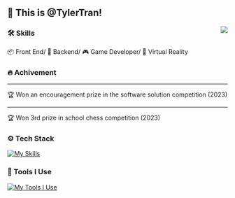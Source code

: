 ## 👋 This is @TylerTran!
<img align="right" src="https://images-wixmp-ed30a86b8c4ca887773594c2.wixmp.com/f/c83c004e-1370-4756-88e5-4071de797088/dfwtrdo-80c5b3ae-615f-4074-9f0e-c772659e4e79.gif?token=eyJ0eXAiOiJKV1QiLCJhbGciOiJIUzI1NiJ9.eyJzdWIiOiJ1cm46YXBwOjdlMGQxODg5ODIyNjQzNzNhNWYwZDQxNWVhMGQyNmUwIiwiaXNzIjoidXJuOmFwcDo3ZTBkMTg4OTgyMjY0MzczYTVmMGQ0MTVlYTBkMjZlMCIsIm9iaiI6W1t7InBhdGgiOiJcL2ZcL2M4M2MwMDRlLTEzNzAtNDc1Ni04OGU1LTQwNzFkZTc5NzA4OFwvZGZ3dHJkby04MGM1YjNhZS02MTVmLTQwNzQtOWYwZS1jNzcyNjU5ZTRlNzkuZ2lmIn1dXSwiYXVkIjpbInVybjpzZXJ2aWNlOmZpbGUuZG93bmxvYWQiXX0.3iKkKrjeG6eQFUmlq4I48HZ51hGyHGd_qHBelGyZuRo" />

### 🛠️ Skills
📦 Front End/ 🥗 Backend/ 🎮 Game Developer/ 🍨 Virtual Reality

### 🔥 Achivement
<hr>
🏆 Won an encouragement prize in the software solution competition (2023)
<hr>
🏆 Won 3rd prize in school chess competition (2023)

### ⚙️ Tech Stack
[![My Skills](https://skillicons.dev/icons?i=c,cs,cpp,java,python,html,css,javascript,typescript,react,nodejs,express,redux,tailwind,threejs,bootstrap,tensorflow)](https://skillicons.dev)

### 🔨 Tools I Use
[![My Tools I Use](https://skillicons.dev/icons?i=mysql,sqlite,git,github,gitlab,vite,vscode,postgres,postman,rabbitmq,stackoverflow,visualstudio,firebase,elasticsearch,mongodb,docker,kubernetes,npm)](https://skillicons.dev)
